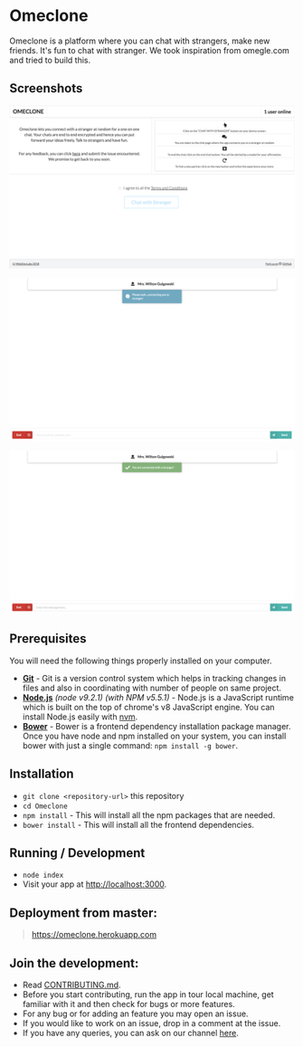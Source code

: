 # Omeclone

Omeclone is a platform where you can chat with strangers, make new friends. It's fun to chat with stranger. We took inspiration from omegle.com and tried to build this.

## Screenshots

![index page](./screenshots/index.png)

![chat_connecting](./screenshots/chat_connecting.png)

![chat_connected](./screenshots/chat_connected.png)

## Prerequisites

You will need the following things properly installed on your computer.

* **[Git](https://git-scm.com/)** - Git is a version control system which helps in tracking changes in files and also in coordinating with number of people on same project.
* **[Node.js](https://nodejs.org/)** *(node v9.2.1)* *(with NPM v5.5.1)* - Node.js is a JavaScript runtime which is built on the top of chrome's v8 JavaScript engine. You can install Node.js easily with [nvm](https://github.com/creationix/nvm).
* **[Bower](https://bower.io/)** - Bower is a frontend dependency installation package manager. Once you have node and npm installed on your system, you can install bower with just a single command: ```npm install -g bower```.

## Installation

* `git clone <repository-url>` this repository
* `cd Omeclone`
* `npm install` - This will install all the npm packages that are needed.
* `bower install` - This will install all the frontend dependencies.

## Running / Development

* `node index`
* Visit your app at [http://localhost:3000](http://localhost:3000).


## Deployment from master:
>   https://omeclone.herokuapp.com

## Join the development:

* Read [CONTRIBUTING.md](https://github.com/wdlsvnit/Omeclone/blob/master/CONTRIBUTING.md).
* Before you start contributing, run the app in tour local machine, get familiar with it and then check for bugs or more features.
* For any bug or for adding an feature you may open an issue.
* If you would like to work on an issue, drop in a comment at the issue.
* If you have any queries, you can ask on our channel [here](https://t.me/joinchat/DHpmLBJ5imadY_sbMfeW6w).
